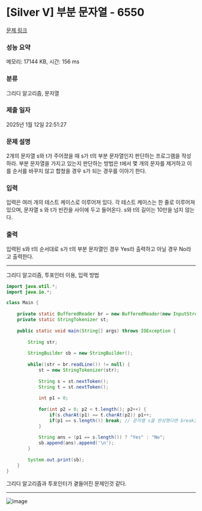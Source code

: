 # [Silver V] 부분 문자열 - 6550 

[문제 링크](https://www.acmicpc.net/problem/6550) 

### 성능 요약

메모리: 17144 KB, 시간: 156 ms

### 분류

그리디 알고리즘, 문자열

### 제출 일자

2025년 1월 12일 22:51:27

### 문제 설명

<p>2개의 문자열 s와 t가 주어졌을 때 s가 t의 부분 문자열인지 판단하는 프로그램을 작성하라. 부분 문자열을 가지고 있는지 판단하는 방법은 t에서 몇 개의 문자를 제거하고 이를 순서를 바꾸지 않고 합쳤을 경우 s가 되는 경우를 이야기 한다.</p>

### 입력 

 <p>입력은 여러 개의 테스트 케이스로 이루어져 있다. 각 테스트 케이스는 한 줄로 이루어져 있으며, 문자열 s 와 t가 빈칸을 사이에 두고 들어온다. s와 t의 길이는 10만을 넘지 않는다.</p>

### 출력 

 <p>입력된 s와 t의 순서대로 s가 t의 부분 문자열인 경우 Yes라 출력하고 아닐 경우 No라고 출력한다.</p>

---

그리디 알고리즘, 투포인터 이용, 입력 방법

```java
import java.util.*;
import java.io.*;

class Main {
    
    private static BufferedReader br = new BufferedReader(new InputStreamReader(System.in));
    private static StringTokenizer st;
    
    public static void main(String[] args) throws IOException {
        
        String str;
        
        StringBuilder sb = new StringBuilder();
        
        while((str = br.readLine()) != null) {
            st = new StringTokenizer(str);
            
            String s = st.nextToken();
            String t = st.nextToken();
            
            int p1 = 0;
            
            for(int p2 = 0; p2 < t.length(); p2++) {
                if(s.charAt(p1) == t.charAt(p2)) p1++;
                if(p1 == s.length()) break; // 문자열 s을 완성했다면 break;
            }
            
            String ans = (p1 == s.length()) ? "Yes" : "No";
            sb.append(ans).append('\n');
        }
        
        System.out.print(sb);
    }
}

```

그리디 알고리즘과 투포인터가 곁들어진 문제인것 같다. 

---

![image](https://github.com/user-attachments/assets/c2603abc-4293-439a-892b-2f27335ab5e3)
